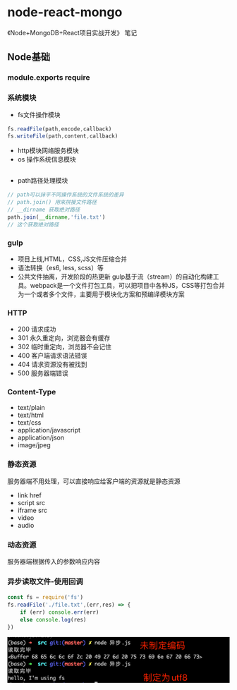 # node-react-mongo
《Node+MongoDB+React项目实战开发》 笔记

## Node基础
### module.exports require

### 系统模块
- fs文件操作模块
```js
fs.readFile(path,encode,callback)
fs.writeFile(path,content,callback)
```
- http模块网络服务模块
- os 操作系统信息模块
```js
```
- path路径处理模块
```js
// path可以抹平不同操作系统的文件系统的差异
// path.join() 用来拼接文件路径
// __dirname 获取绝对路径
path.join(__dirname,'file.txt') 
// 这个获取绝对路径
```


### gulp
- 项目上线,HTML，CSS,JS文件压缩合并
- 语法转换（es6, less, scss）等
- 公共文件抽离，开发阶段的热更新
gulp基于流（stream）的自动化构建工具。webpack是一个文件打包工具，可以把项目中各种JS，CSS等打包合并为一个或者多个文件，主要用于模块化方案和预编译模块方案



### HTTP
- 200 请求成功
- 301 永久重定向，浏览器会有缓存
- 302 临时重定向，浏览器不会记住
- 400 客户端请求语法错误
- 404 请求资源没有被找到
- 500 服务器端错误

### Content-Type
- text/plain
- text/html
- text/css
- application/javascript
- application/json
- image/jpeg

### 静态资源
服务器端不用处理，可以直接响应给客户端的资源就是静态资源
- link href
- script src
- iframe src
- video
- audio

### 动态资源
服务器端根据传入的参数响应内容

### 异步读取文件-使用回调
```js
const fs = require('fs')
fs.readFile('./file.txt',(err,res) => {
    if (err) console.err(err)
    else console.log(res)
})
```
![image-20220607082334130](public/img/image-20220607082334130.png)